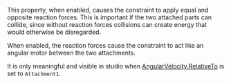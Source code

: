 This property, when enabled, causes the constraint to apply equal and opposite reaction forces. This is important if the two attached parts can collide, since without reaction forces collisions can create energy that would otherwise be disregarded.

When enabled, the reaction forces cause the constraint to act like an angular motor between the two attachments.

It is only meaningful and visible in studio when [AngularVelocity.RelativeTo](https://developer.roblox.com/en-us/api-reference/property/AngularVelocity/RelativeTo) is set to `Attachment1`.